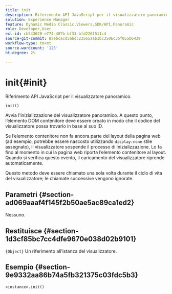 ```yaml
---
title: init
description: Riferimento API JavaScript per il visualizzatore panoramico.
solution: Experience Manager
feature: Dynamic Media Classic,Viewers,SDK/API,Panoramic
role: Developer,User
exl-id: cb543620-e774-407b-bf33-bfd2261511c4
source-git-commit: 8aebcacd5abdc23565aab1bc3506c36f055b6439
workflow-type: tm+mt
source-wordcount: '125'
ht-degree: 2%

---
```


# init{#init}

Riferimento API JavaScript per il visualizzatore panoramico.

`init()`

Avvia l&#39;inizializzazione del visualizzatore panoramico. A questo punto, l’elemento DOM contenitore deve essere creato in modo che il codice del visualizzatore possa trovarlo in base al suo ID.

Se l’elemento contenitore non fa ancora parte del layout della pagina web (ad esempio, potrebbe essere nascosto utilizzando `display:none` stile assegnato), il visualizzatore sospende il processo di inizializzazione. Lo fa fino al momento in cui la pagina web riporta l’elemento contenitore al layout. Quando si verifica questo evento, il caricamento del visualizzatore riprende automaticamente.

Questo metodo deve essere chiamato una sola volta durante il ciclo di vita del visualizzatore; le chiamate successive vengono ignorate.

## Parametri {#section-ad069aaaf4f145f2b50ae5ac89ca1ed2}

Nessuno.

## Restituisce {#section-1d3cf85bc7cc4dfe9670e038d02b9101}

`{Object}` Un riferimento all’istanza del visualizzatore.

## Esempio {#section-9e9332aa86b74a5fb321375c03fdc5b3}

```
<instance>.init()
```
